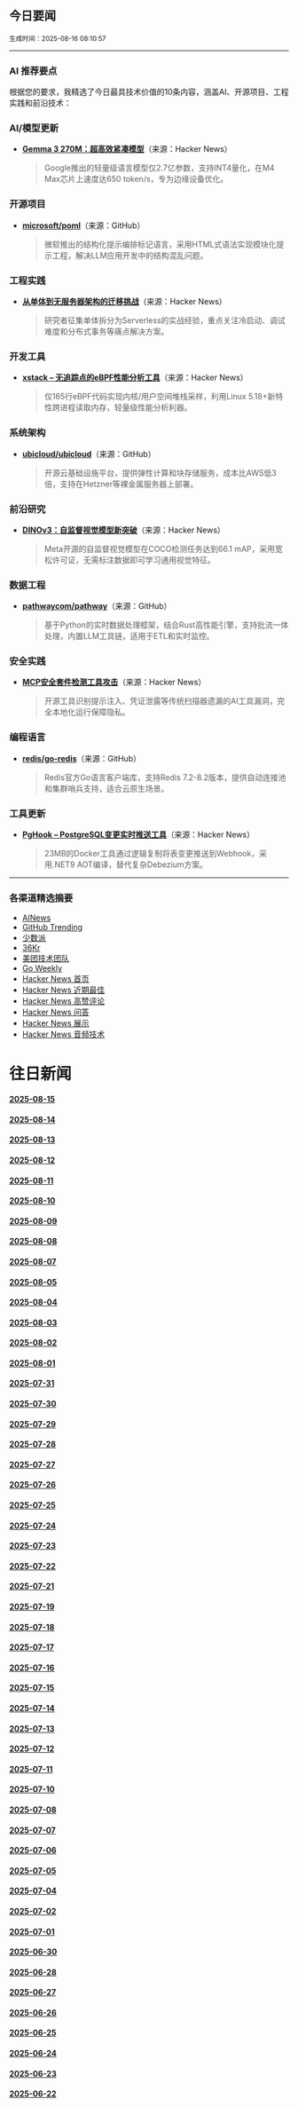 ## 今日要闻

<sub> 生成时间：2025-08-16 08:10:57</sub>


---

### AI 推荐要点

根据您的要求，我精选了今日最具技术价值的10条内容，涵盖AI、开源项目、工程实践和前沿技术：

### AI/模型更新
- **[Gemma 3 270M：超高效紧凑模型](https://news.ycombinator.com/item?id=44902148)**（来源：Hacker News）  
  > Google推出的轻量级语言模型仅2.7亿参数，支持INT4量化，在M4 Max芯片上速度达650 token/s，专为边缘设备优化。

### 开源项目
- **[microsoft/poml](https://github.com/microsoft/poml)**（来源：GitHub）  
  > 微软推出的结构化提示编排标记语言，采用HTML式语法实现模块化提示工程，解决LLM应用开发中的结构混乱问题。

### 工程实践
- **[从单体到无服务器架构的迁移挑战](https://news.ycombinator.com/item?id=44903828)**（来源：Hacker News）  
  > 研究者征集单体拆分为Serverless的实战经验，重点关注冷启动、调试难度和分布式事务等痛点解决方案。

### 开发工具
- **[xstack – 无追踪点的eBPF性能分析工具](https://news.ycombinator.com/item?id=44906222)**（来源：Hacker News）  
  > 仅165行eBPF代码实现内核/用户空间堆栈采样，利用Linux 5.18+新特性跨进程读取内存，轻量级性能分析利器。

### 系统架构
- **[ubicloud/ubicloud](https://github.com/ubicloud/ubicloud)**（来源：GitHub）  
  > 开源云基础设施平台，提供弹性计算和块存储服务，成本比AWS低3倍，支持在Hetzner等裸金属服务器上部署。

### 前沿研究
- **[DINOv3：自监督视觉模型新突破](https://news.ycombinator.com/item?id=44904993)**（来源：Hacker News）  
  > Meta开源的自监督视觉模型在COCO检测任务达到66.1 mAP，采用宽松许可证，无需标注数据即可学习通用视觉特征。

### 数据工程
- **[pathwaycom/pathway](https://github.com/pathwaycom/pathway)**（来源：GitHub）  
  > 基于Python的实时数据处理框架，结合Rust高性能引擎，支持批流一体处理，内置LLM工具链，适用于ETL和实时监控。

### 安全实践
- **[MCP安全套件检测工具攻击](https://news.ycombinator.com/item?id=44904974)**（来源：Hacker News）  
  > 开源工具识别提示注入、凭证泄露等传统扫描器遗漏的AI工具漏洞，完全本地化运行保障隐私。

### 编程语言
- **[redis/go-redis](https://github.com/redis/go-redis)**（来源：GitHub）  
  > Redis官方Go语言客户端库，支持Redis 7.2-8.2版本，提供自动连接池和集群哨兵支持，适合云原生场景。

### 工具更新
- **[PgHook – PostgreSQL变更实时推送工具](https://news.ycombinator.com/item?id=44910671)**（来源：Hacker News）  
  > 23MB的Docker工具通过逻辑复制将表变更推送到Webhook，采用.NET9 AOT编译，替代复杂Debezium方案。

---

### 各渠道精选摘要
- [AINews](./2025-08-16/ai_news_summary_2025-08-16.md)
- [GitHub Trending](./2025-08-16/github_trending_2025-08-16.md)
- [少数派](./2025-08-16/shaoshupai_2025-08-16.md)
- [36Kr](./2025-08-16/36kr_summary_2025-08-16.md)
- [美团技术团队](./2025-08-16/meituan_2025-08-16.md)
- [Go Weekly](./2025-08-16/go_weekly_2025-08-16.md)
- [Hacker News 首页](./2025-08-16/hacker_news_frontpage_2025-08-16.md)
- [Hacker News 近期最佳](./2025-08-16/hacker_news_best_2025-08-16.md)
- [Hacker News 高赞评论](./2025-08-16/hacker_news_top_comments_2025-08-16.md)
- [Hacker News 问答](./2025-08-16/hacker_news_ask_2025-08-16.md)
- [Hacker News 展示](./2025-08-16/hacker_news_show_2025-08-16.md)
- [Hacker News 音频技术](./2025-08-16/hacker_news_audio_tech_2025-08-16.md)

# 往日新闻

#### [2025-08-15](./2025-08-15/newsletter.md)

#### [2025-08-14](./2025-08-14/newsletter.md)

#### [2025-08-13](./2025-08-13/newsletter.md)

#### [2025-08-12](./2025-08-12/newsletter.md)

#### [2025-08-11](./2025-08-11/newsletter.md)

#### [2025-08-10](./2025-08-10/newsletter.md)

#### [2025-08-09](./2025-08-09/newsletter.md)

#### [2025-08-08](./2025-08-08/newsletter.md)

#### [2025-08-07](./2025-08-07/newsletter.md)

#### [2025-08-05](./2025-08-05/newsletter.md)

#### [2025-08-04](./2025-08-04/newsletter.md)

#### [2025-08-03](./2025-08-03/newsletter.md)

#### [2025-08-02](./2025-08-02/newsletter.md)

#### [2025-08-01](./2025-08-01/newsletter.md)

#### [2025-07-31](./2025-07-31/newsletter.md)

#### [2025-07-30](./2025-07-30/newsletter.md)

#### [2025-07-29](./2025-07-29/newsletter.md)

#### [2025-07-28](./2025-07-28/newsletter.md)

#### [2025-07-27](./2025-07-27/newsletter.md)

#### [2025-07-26](./2025-07-26/newsletter.md)

#### [2025-07-25](./2025-07-25/newsletter.md)

#### [2025-07-24](./2025-07-24/newsletter.md)

#### [2025-07-23](./2025-07-23/newsletter.md)

#### [2025-07-22](./2025-07-22/newsletter.md)

#### [2025-07-21](./2025-07-21/newsletter.md)

#### [2025-07-19](./2025-07-19/newsletter.md)

#### [2025-07-18](./2025-07-18/newsletter.md)

#### [2025-07-17](./2025-07-17/newsletter.md)

#### [2025-07-16](./2025-07-16/newsletter.md)

#### [2025-07-15](./2025-07-15/newsletter.md)

#### [2025-07-14](./2025-07-14/newsletter.md)

#### [2025-07-13](./2025-07-13/newsletter.md)

#### [2025-07-12](./2025-07-12/newsletter.md)

#### [2025-07-11](./2025-07-11/newsletter.md)

#### [2025-07-10](./2025-07-10/newsletter.md)

#### [2025-07-08](./2025-07-08/newsletter.md)

#### [2025-07-07](./2025-07-07/newsletter.md)

#### [2025-07-06](./2025-07-06/newsletter.md)

#### [2025-07-05](./2025-07-05/newsletter.md)

#### [2025-07-04](./2025-07-04/newsletter.md)

#### [2025-07-02](./2025-07-02/newsletter.md)

#### [2025-07-01](./2025-07-01/newsletter.md)

#### [2025-06-30](./2025-06-30/newsletter.md)

#### [2025-06-28](./2025-06-28/newsletter.md)

#### [2025-06-27](./2025-06-27/newsletter.md)

#### [2025-06-26](./2025-06-26/newsletter.md)

#### [2025-06-25](./2025-06-25/newsletter.md)

#### [2025-06-24](./2025-06-24/newsletter.md)

#### [2025-06-23](./2025-06-23/newsletter.md)

#### [2025-06-22](./2025-06-22/newsletter.md)
